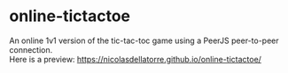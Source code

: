 # online-tictactoe
An online 1v1 version of the tic-tac-toc game using a PeerJS peer-to-peer connection.  
Here is a preview: https://nicolasdellatorre.github.io/online-tictactoe/
